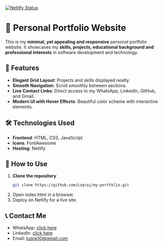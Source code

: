 [![Netlify Status](https://api.netlify.com/api/v1/badges/36326dd3-4b71-45be-b287-57a5cb4ce80b/deploy-status)](https://app.netlify.com/sites/luqraj/deploys)
# 🚀 Personal Portfolio Website

This is my **minimal, yet appealing and responsive** personal portfolio website. It showcases my **skills, projects, educational background and professional interests** in software development and technology.

## 🌟 Features
- **Elegant Grid Layout**: Projects and skills displayed neatly.
- **Smooth Navigation**: Scroll smoothly between sections.
- **Live Contact Links**: Direct access to my WhatsApp, LinkedIn, GitHub, and Gmail.
- **Modern UI with Hover Effects**: Beautiful color scheme with interactive elements.

## 🛠️ Technologies Used
- **Frontend**: HTML, CSS, JavaScript
- **Icons**: FontAwesome
- **Hosting**: Netlify


## 🎯 How to Use
1. **Clone the repository**  
   ```sh
   git clone https://github.com/Luqraj/my-portfolio.git
2. Open index.html in a browser.
3. Deploy on Netlify for a live site.

## 📞 Contact Me

- WhatsApp: [click here](https://wa.me/+2348109090342)
- LinkedIn: [click here](https://www.linkedin.com/in/luqman-raji-1394662b1/)
- Email: luqraj10@gmail.com
